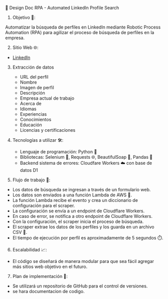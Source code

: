 📄 Design Doc RPA - Automated LinkedIn Profile Search

1. Objetivo 🎯:

Automatizar la búsqueda de perfiles en LinkedIn mediante Robotic Process Automation (RPA) para agilizar el proceso de búsqueda de perfiles en la empresa.

2. Sitio Web 🌐:

- [LinkedIn](https://www.linkedin.com/)

3. Extracción de datos

   - URL del perfil
   - Nombre
   - Imagen de perfil
   - Descripción
   - Empresa actual de trabajo
   - Acerca de
   - Idiomas
   - Experiencias
   - Conocimientos
   - Educación
   - Licencias y certificaciones

4. Tecnologías a utilizar 🛠️:

   - Lenguaje de programación: Python 🐍
   - Bibliotecas: Selenium 🤖, Requests 🌐, BeautifulSoap 🍲, Pandas 🐼
   - Backend sistema de errores: Cloudfare Workers ☁️ con base de datos D1

5. Flujo de trabajo 🔄:

- Los datos de búsqueda se ingresan a través de un formulario web.
- Los datos son enviados a una función Lambda de AWS 🚀.
- La función Lambda recibe el evento y crea un diccionario de configuración para el scraper.
- La configuración se envía a un endpoint de Cloudflare Workers.
- En caso de error, se notifica a otro endpoint de Cloudflare Workers.
- Con la configuración, el scraper inicia el proceso de búsqueda.
- El scraper extrae los datos de los perfiles y los guarda en un archivo CSV 📄.
- El tiempo de ejecución por perfil es aproximadamente de 5 segundos ⏱️.

6. Escalabilidad 📈:

- El código se diseñará de manera modular para que sea fácil agregar más sitios web objetivo en el futuro.

7. Plan de implementación 📆:

- Se utilizará un repositorio de GitHub para el control de versiones.
- se hara documentacion de codigo.
